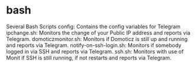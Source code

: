 # bash
Several Bash Scripts
config: Contains the config variables for Telegram
ipchange.sh: Monitors the change of your Public IP address and reports via Telegram.
domoticzmonitor.sh: Monitors if Domoticz is still up and running and reports via Telegram.
notify-on-ssh-login.sh: Monitors if somebody logged in via SSH and reports via Telegram.
ssh.sh: Monitors with use of Monit if SSH is still running, if not restarts and reports via Telegram.
